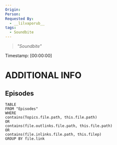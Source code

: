 ```yaml
---
Origin: 
Person: 
Requested By:
  - __lilvaporub__
tags:
  - Soundbite
---
```

> *"Soundbite"*

Timestamp: [00:00:00]

# ADDITIONAL INFO

## Episodes
``` dataview
TABLE
FROM "Episodes"
WHERE 
contains(Topics.file.path, this.file.path) 
OR 
contains(file.outlinks.file.path, this.file.path)
OR
contains(file.inlinks.file.path, this.filep)
GROUP BY file.link
```